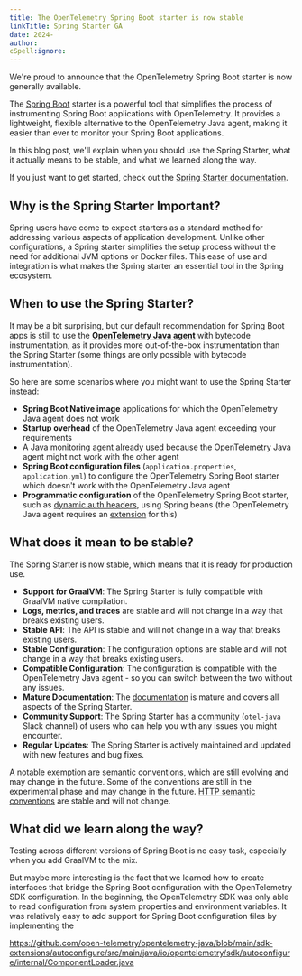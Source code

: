 ```yaml
---
title: The OpenTelemetry Spring Boot starter is now stable
linkTitle: Spring Starter GA
date: 2024-
author:
cSpell:ignore: 
---
```


We're proud to announce that the OpenTelemetry Spring Boot starter is now generally available.

The [Spring Boot](https://spring.io/projects/spring-boot) starter is a powerful tool that simplifies the process of
instrumenting Spring Boot applications with OpenTelemetry.
It provides a lightweight, flexible alternative to the OpenTelemetry Java agent,
making it easier than ever to monitor your Spring Boot applications.

In this blog post, we'll explain when you should use the Spring Starter, what it actually means to be stable,
and what we learned along the way.

If you just want to get started, check out the [Spring Starter documentation](/docs/zero-code/java/spring-boot-starter).

## Why is the Spring Starter Important?

Spring users have come to expect starters as a standard method for addressing various aspects of application
development.
Unlike other configurations, a Spring starter simplifies the setup process without the need for additional
JVM options or Docker files.
This ease of use and integration is what makes the Spring starter an essential tool in the Spring ecosystem.

## When to use the Spring Starter?

It may be a bit surprising, but our default recommendation for Spring Boot apps is still to use the
[**OpenTelemetry Java agent**](/docs/zero-code/java/agent) with bytecode instrumentation,
as it provides more out-of-the-box instrumentation than the Spring Starter
(some things are only possible with bytecode instrumentation).

So here are some scenarios where you might want to use the Spring Starter instead:

- **Spring Boot Native image** applications for which the OpenTelemetry Java
  agent does not work
- **Startup overhead** of the OpenTelemetry Java agent exceeding your
  requirements
- A Java monitoring agent already used because the OpenTelemetry Java agent
  might not work with the other agent
- **Spring Boot configuration files** (`application.properties`,
  `application.yml`) to configure the OpenTelemetry Spring Boot starter which
  doesn't work with the OpenTelemetry Java agent
- **Programmatic configuration** of the OpenTelemetry Spring Boot starter, such as
  [dynamic auth headers](https://opentelemetry.io/docs/zero-code/java/spring-boot-starter/sdk-configuration/#configure-the-exporter-programmatically),
  using Spring beans (the OpenTelemetry Java agent requires an
  [extension](https://opentelemetry.io/docs/zero-code/java/agent/extensions/) for this)

## What does it mean to be stable?

The Spring Starter is now stable, which means that it is ready for production use.

- **Support for GraalVM**: The Spring Starter is fully compatible with GraalVM native compilation.
- **Logs, metrics, and traces** are stable and will not change in a way that breaks existing users.
- **Stable API**: The API is stable and will not change in a way that breaks
  existing users.
- **Stable Configuration**: The configuration options are stable and will not
  change in a way that breaks existing users.
- **Compatible Configuration**: The configuration is compatible with the OpenTelemetry Java agent -
  so you can switch between the two without any issues.
- **Mature Documentation**: The [documentation](https://opentelemetry.io/docs/zero-code/java/spring-boot-starter/)
  is mature and covers all aspects of the Spring Starter.
- **Community Support**: The Spring Starter has a [community](https://opentelemetry.io/community/)
  (`otel-java` Slack channel) of users who can help you with any issues you might encounter.
- **Regular Updates**: The Spring Starter is actively maintained and updated
  with new features and bug fixes.

A notable exemption are semantic conventions, which are still evolving and may change in the future.
Some of the conventions are still in the experimental phase and may change in the future.
[HTTP semantic conventions](https://opentelemetry.io/docs/specs/semconv/http/http-metrics/)
are stable and will not change.

## What did we learn along the way?

Testing across different versions of Spring Boot is no easy task, especially when you add GraalVM to the mix.

But maybe more interesting is the fact that we learned how to create interfaces that bridge the Spring Boot
configuration with the OpenTelemetry SDK configuration.
In the beginning, the OpenTelemetry SDK was only able to read configuration from system properties and environment
variables. 
It was relatively easy to add support for Spring Boot configuration files by implementing the 



https://github.com/open-telemetry/opentelemetry-java/blob/main/sdk-extensions/autoconfigure/src/main/java/io/opentelemetry/sdk/autoconfigure/internal/ComponentLoader.java

